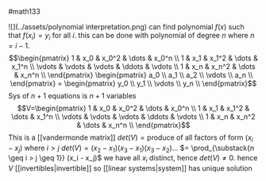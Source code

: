 #math133 

![](../assets/polynomial interpretation.png)
can find polynomial $f(x)$ such that $f(x_i)=y_i$ for all $i$. this can be done with polynomial of degree $n$ where $n=i-1$. 
$$\begin{pmatrix} 1 & x_0 & x_0^2 & \dots & x_0^n \\ 1 & x_1 & x_1^2 & \dots & x_1^n \\ \vdots & \vdots & \vdots & \ddots & \vdots \\ 1 & x_n & x_n^2 & \dots & x_n^n \\ \end{pmatrix} \begin{pmatrix} a_0 \\ a_1 \\ a_2 \\ \vdots \\ a_n \\ \end{pmatrix} = \begin{pmatrix} y_0 \\ y_1 \\ \vdots \\ y_n \\ \end{pmatrix}$$
Sys of $n+1$ equations is $n+1$ variables
$$V=\begin{pmatrix} 1 & x_0 & x_0^2 & \dots & x_0^n \\ 1 & x_1 & x_1^2 & \dots & x_1^n \\ \vdots & \vdots & \vdots & \ddots & \vdots \\ 1 & x_n & x_n^2 & \dots & x_n^n \\ \end{pmatrix}$$
This is a [[vandermonde matrix]]
$det(V)=\text{produce of all factors of form } (x_i-x_j) \text{ where } i>j$
$det(V)=(x_2 - x_1)(x_3 - x_1)(x_3 - x_2) \dots$
$= \prod_{\substack{n \geq i > j \geq 1}} (x_i - x_j)$
we have all $x_i$ distinct, hence $det(V)\neq 0$. hence $V$ [[invertibles|invertible]] so [[linear systems|system]] has unique solution
